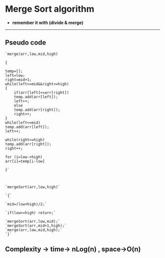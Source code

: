 # Merge Sort algorithm

- **remember it with (divide & merge)**


---

## Pseudo code

    `merge(arr,low,mid,high)

    {

    temp=[];
    left=low;
    right=mid+1;
    while(left<=mid&&right<=high)
    {
        if(arr[left]<=arr[right])
        temp.add(arr[left]);
        left++;
        else
        temp.add(arr[right]);
        right++;
    }
    while(left<=mid)
    temp.add(arr[left]);
    left++;

    while(right<=high)
    temp.add(arr[right]);
    right++;

    for (i=low->high)
    arr[i]=temp[i-low]

    }`



    `mergeSort(arr,low,high)`

    `{`

    `mid=(low+high)/2;`

    `if(low>=high) return;`

    `mergeSort(arr,low,mid);`
    `mergeSort(arr,mid+1,high);`
    `merge(arr,low,mid,high);` 
    `}`

## Complexity -> time-> nLog(n) , space->O(n)